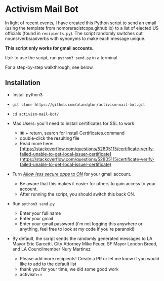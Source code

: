 # Activism Mail Bot

In light of recent events, I have created this Python script to send an email (using the template from nomoreracistcops.github.io) to a list of elected US officials (found in `recipients.py`). The script randomly switches out nouns/verbs/adverbs with synonyms to make each message unique.

**This script only works for gmail accounts.** 

tl;dr to use the script,  run `python3 send.py` in a terminal.

For a step-by-step walkthrough, see below.

## Installation

- Install python3

- `git clone https://github.com/alandgton/activism-mail-bot.git`
- `cd activism-mail-bot/`

- Mac Users: you'll need to install certificates for SSL to work
	- ⌘ + return, search for Install Certificates.command
	- double-click the resulting file
	- Read more here: [https://stackoverflow.com/questions/52805115/certificate-verify-failed-unable-to-get-local-issuer-certificate](https://stackoverflow.com/questions/52805115/certificate-verify-failed-unable-to-get-local-issuer-certificate)

- Turn [_Allow less secure apps_  to  _ON_](https://myaccount.google.com/lesssecureapps) for your gmail account.
	- Be aware that this makes it easier for others to gain access to your account.
	- After running the script, you should switch this back ON.
- Run `python3 send.py`
	- Enter your full name
	- Enter your gmail
	- Enter your gmail password (i'm not logging this anywhere or anything, feel free to look at my code if you're paranoid)
- By default, the script sends the randomly generated messages to LA Mayor Eric Garcetti, City Attorney Mike Feuer, SF Mayor London Breed, and LA Councilmember Nury Martinez
	- Please add more recipients! Create a PR or let me know if you would like to add to the default list
	- thank you for your time, we did some good work
	- activism++
